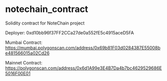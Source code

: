 # notechain_contract
Solidity contract for NoteChain project

Deployer: 0xd10bb96f37FF2CCa27de0a552fE5c4915aceD5FA

Mumbai Contract: https://mumbai.polygonscan.com/address/0x69b81F03d0284387E55008be481566015a02Cd26

Mainnet Contract: https://polygonscan.com/address/0x6d1A99e3E4B7Da4b7bc4629529686E5016F00E01
